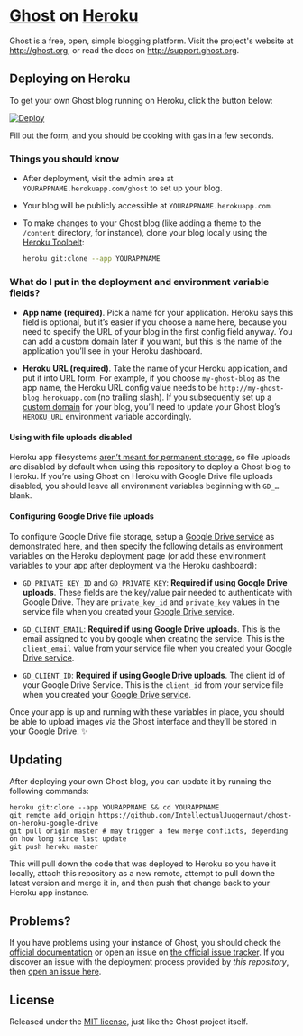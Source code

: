 # [Ghost](https://github.com/TryGhost/Ghost) on [Heroku](http://heroku.com)

Ghost is a free, open, simple blogging platform. Visit the project's website at <http://ghost.org>, or read the docs on <http://support.ghost.org>.

## Deploying on Heroku

To get your own Ghost blog running on Heroku, click the button below:

[![Deploy](https://www.herokucdn.com/deploy/button.svg)](https://heroku.com/deploy?template=https://github.com/aimer94/ghost)

Fill out the form, and you should be cooking with gas in a few seconds.

### Things you should know

- After deployment, visit the admin area at `YOURAPPNAME.herokuapp.com/ghost` to set up your blog.

- Your blog will be publicly accessible at `YOURAPPNAME.herokuapp.com`.

- To make changes to your Ghost blog (like adding a theme to the `/content` directory, for instance), clone your blog locally using the [Heroku Toolbelt](https://toolbelt.heroku.com/):

  ```sh
  heroku git:clone --app YOURAPPNAME
  ```

### What do I put in the deployment and environment variable fields?

- **App name (required)**. Pick a name for your application. Heroku says this field is optional, but it’s easier if you choose a name here, because you need to specify the URL of your blog in the first config field anyway. You can add a custom domain later if you want, but this is the name of the application you’ll see in your Heroku dashboard.

- **Heroku URL (required)**. Take the name of your Heroku application, and put it into URL form. For example, if you choose `my-ghost-blog` as the app name, the Heroku URL config value needs to be `http://my-ghost-blog.herokuapp.com` (no trailing slash). If you subsequently set up a [custom domain](https://devcenter.heroku.com/articles/custom-domains) for your blog, you’ll need to update your Ghost blog’s `HEROKU_URL` environment variable accordingly.

#### Using with file uploads disabled

Heroku app filesystems [aren’t meant for permanent storage](https://devcenter.heroku.com/articles/dynos#ephemeral-filesystem), so file uploads are disabled by default when using this repository to deploy a Ghost blog to Heroku. If you’re using Ghost on Heroku with Google Drive file uploads disabled, you should leave all environment variables beginning with `GD_…` blank.

#### Configuring Google Drive file uploads

To configure Google Drive file storage, setup a [Google Drive service](./docs/google-drive-setup.md) as demonstrated [here](./docs/google-drive-setup.md), and then specify the following details as environment variables on the Heroku deployment page (or add these environment variables to your app after deployment via the Heroku dashboard):

- `GD_PRIVATE_KEY_ID` and `GD_PRIVATE_KEY`: **Required if using Google Drive uploads**. These fields are the key/value pair needed to authenticate with Google Drive. They are `private_key_id` and `private_key` values in the service file when you created your [Google Drive service](./docs/google-drive-setup.md).

- `GD_CLIENT_EMAIL`: **Required if using Google Drive uploads**. This is the email assigned to you by google when creating the service. This is the `client_email` value from your service file when you created your [Google Drive service](./docs/google-drive-setup.md).

- `GD_CLIENT_ID`: **Required if using Google Drive uploads**. The client id of your Google Drive Service. This is the `client_id` from your service file when you created your [Google Drive service](./docs/google-drive-setup.md).

Once your app is up and running with these variables in place, you should be able to upload images via the Ghost interface and they’ll be stored in your Google Drive. :sparkles:


## Updating

After deploying your own Ghost blog, you can update it by running the following commands:
```
heroku git:clone --app YOURAPPNAME && cd YOURAPPNAME
git remote add origin https://github.com/IntellectualJuggernaut/ghost-on-heroku-google-drive
git pull origin master # may trigger a few merge conflicts, depending on how long since last update
git push heroku master
```

This will pull down the code that was deployed to Heroku so you have it locally, attach this repository as a new remote, attempt to pull down the latest version and merge it in, and then push that change back to your Heroku app instance.


## Problems?

If you have problems using your instance of Ghost, you should check the [official documentation](http://support.ghost.org/) or open an issue on [the official issue tracker](https://github.com/TryGhost/Ghost/issues). If you discover an issue with the deployment process provided by *this repository*, then [open an issue here](https://github.com/IntellectualJuggernaut/ghost-on-heroku-google-drive).

## License

Released under the [MIT license](./LICENSE), just like the Ghost project itself.

